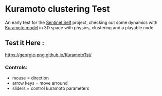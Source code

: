 # Kuramoto clustering Test
An early test for the [Sentinel Self](https://sisselmarietonn.com/project/the-sentinel-self) project, checking out some dynamics with [Kuramoto model](https://en.wikipedia.org/wiki/Kuramoto_model) in 3D space with physics, clustering and a playable node

## Test it Here :

https://georgie-png.github.io/KuramotoTst/

### Controls:
- mouse = direction
- arrow keys = move arround
- sliders = control kuramoto parameters

